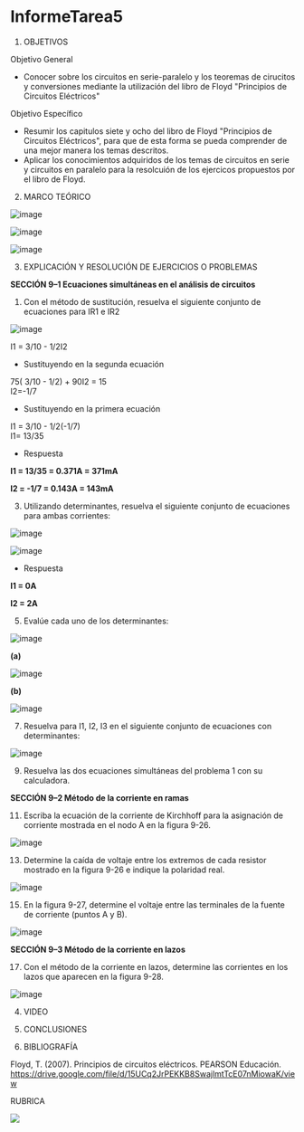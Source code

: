 # InformeTarea5

1. OBJETIVOS

Objetivo General

* Conocer sobre los circuitos en serie-paralelo y los teoremas de cirucitos y conversiones mediante la utilización del libro de Floyd "Principios de Circuitos Eléctricos"

Objetivo Específico

* Resumir los capitulos siete y ocho del libro de Floyd "Principios de Circuitos Eléctricos", para que de esta forma se pueda comprender de una mejor manera los temas descritos.
* Aplicar los conocimientos adquiridos de los temas de circuitos en serie y circuitos en paralelo para la resolcuión de los ejercicos propuestos por el libro de Floyd.

2. MARCO TEÓRICO 

![image](https://user-images.githubusercontent.com/93734334/148144671-9f47e474-2ac8-4e60-b3a7-7ab30fdb2f57.png)

![image](https://user-images.githubusercontent.com/93734334/148148554-56f33d23-d6a6-4852-9bf8-f3e250c1999a.png)

![image](https://user-images.githubusercontent.com/93734334/148153915-8766e2df-37ff-474d-b716-d17c73cb01ed.png)

3. EXPLICACIÓN Y RESOLUCIÓN DE EJERCICIOS O PROBLEMAS

**SECCIÓN 9–1 Ecuaciones simultáneas en el análisis de circuitos**

1. Con el método de sustitución, resuelva el siguiente conjunto de ecuaciones para IR1 e IR2

![image](https://user-images.githubusercontent.com/93734334/148150320-2357822f-134b-4912-a53b-2a93fba4fcbc.png)

I1 = 3/10 - 1/2I2

* Sustituyendo en la segunda ecuación

75( 3/10 - 1/2) + 90I2 = 15                                                                                                                                                       
I2=-1/7

* Sustituyendo en la primera ecuación

I1 = 3/10 - 1/2(-1/7)                                                                                                                                                             
I1= 13/35

* Respuesta

**I1 = 13/35 = 0.371A = 371mA**

**I2 = -1/7 = 0.143A = 143mA**
 
3. Utilizando determinantes, resuelva el siguiente conjunto de ecuaciones para ambas corrientes:

![image](https://user-images.githubusercontent.com/93734334/148150342-c765d684-c969-43f1-b26e-3046ccbd8d61.png)

![image](https://user-images.githubusercontent.com/93734334/148291021-477256b1-dd51-447b-97c9-16f063fba9db.png)

* Respuesta

**I1 = 0A**

**I2 = 2A**

5. Evalúe cada uno de los determinantes:

![image](https://user-images.githubusercontent.com/93734334/148150288-141106d1-0220-42d1-9bb8-1fced0f4f01d.png)

**(a)**

![image](https://user-images.githubusercontent.com/93734334/148294119-c4cb4c26-b5e0-43a8-8554-340c32c4cc30.png)

**(b)**

![image](https://user-images.githubusercontent.com/93734334/148294916-affd3b7d-77f6-4bda-9472-c1f3d9f67efa.png)

7. Resuelva para I1, I2, I3 en el siguiente conjunto de ecuaciones con determinantes:

![image](https://user-images.githubusercontent.com/93734334/148150421-dc74fc7d-7f36-4c7d-9751-0badaee4197c.png)

9. Resuelva las dos ecuaciones simultáneas del problema 1 con su calculadora.

**SECCIÓN 9–2 Método de la corriente en ramas**

11. Escriba la ecuación de la corriente de Kirchhoff para la asignación de corriente mostrada en el nodo A
en la figura 9-26.

![image](https://user-images.githubusercontent.com/93734334/148150521-a9b7d19e-2bb0-4a21-a5f5-3d73020f4514.png)

13. Determine la caída de voltaje entre los extremos de cada resistor mostrado en la figura 9-26 e indique
la polaridad real.

![image](https://user-images.githubusercontent.com/93734334/148150521-a9b7d19e-2bb0-4a21-a5f5-3d73020f4514.png)

15. En la figura 9-27, determine el voltaje entre las terminales de la fuente de corriente (puntos A y B).

![image](https://user-images.githubusercontent.com/93734334/148150620-d6bb8ee1-bdb0-42a0-86bc-5783cbd3c909.png)

**SECCIÓN 9–3 Método de la corriente en lazos**

17. Con el método de la corriente en lazos, determine las corrientes en los lazos que aparecen en la figura 9-28.

![image](https://user-images.githubusercontent.com/93734334/148150684-2d5cf762-7dbd-4cd5-a77c-a7cfe1561b92.png)

4. VIDEO

5. CONCLUSIONES

6. BIBLIOGRAFÍA

Floyd, T. (2007). Principios de circuitos eléctricos. PEARSON Educación. https://drive.google.com/file/d/15UCq2JrPEKKB8SwajlmtTcE07nMiowaK/view

RUBRICA

![](https://github.com/doalulema/InformeTarea/blob/main/Tarea.png)
